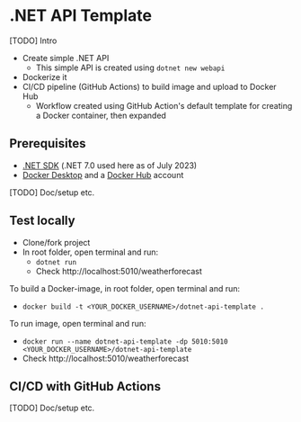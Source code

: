 # .NET API Template

[TODO] Intro

* Create simple .NET API
  * This simple API is created using ``dotnet new webapi``
* Dockerize it
* CI/CD pipeline (GitHub Actions) to build image and upload to Docker Hub
  * Workflow created using GitHub Action's default template for creating a Docker container, then expanded

## Prerequisites

* [.NET SDK](https://dotnet.microsoft.com/en-us/download) (.NET 7.0 used here as of July 2023)
* [Docker Desktop](https://docs.docker.com/desktop/install/windows-install/) and a [Docker Hub](https://hub.docker.com/) account

[TODO] Doc/setup etc.

## Test locally

* Clone/fork project
* In root folder, open terminal and run:
  * ``dotnet run``
  * Check http://localhost:5010/weatherforecast

To build a Docker-image, in root folder, open terminal and run:
* ``docker build -t <YOUR_DOCKER_USERNAME>/dotnet-api-template .``

To run image, open terminal and run:
* ``docker run --name dotnet-api-template -dp 5010:5010 <YOUR_DOCKER_USERNAME>/dotnet-api-template``
* Check http://localhost:5010/weatherforecast

## CI/CD with GitHub Actions

[TODO] Doc/setup etc.
